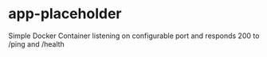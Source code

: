 # app-placeholder
Simple Docker Container listening on configurable port and responds 200 to /ping and /health
